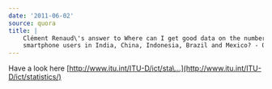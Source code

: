 ```yaml
---
date: '2011-06-02'
source: quora
title: |
    Clément Renaud\'s answer to Where can I get good data on the number of
    smartphone users in India, China, Indonesia, Brazil and Mexico? - Quora
---
```


Have a look here
[http://www.itu.int/ITU-D/ict/sta\...](http://www.itu.int/ITU-D/ict/statistics/)
